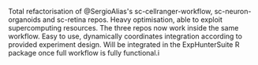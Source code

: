 Total refactorisation of @SergioAlias's sc-cellranger-workflow, sc-neuron-organoids and sc-retina repos. Heavy optimisation, able to exploit supercomputing resources. The three repos now work inside the same workflow. Easy to use, dynamically coordinates integration according to provided experiment design. Will be integrated in the ExpHunterSuite R package once full workflow is fully functional.i
